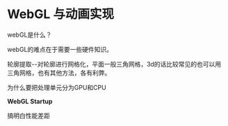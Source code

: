 # WebGL 与动画实现

webGL是什么？

webGL的难点在于需要一些硬件知识。

轮廓提取--对轮廓进行网格化，平面一般三角网格，3d的话比较常见的也可以用三角网格，也有其他方法，各有利弊。

为什么要把处理单元分为GPU和CPU

**WebGL Startup**

搞明白性能差距


